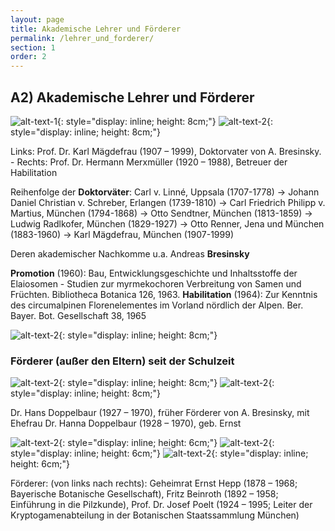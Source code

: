 ```yaml
---
layout: page
title: Akademische Lehrer und Förderer
permalink: /lehrer_und_forderer/
section: 1
order: 2
---
```


## A2) Akademische Lehrer und Förderer

![alt-text-1]({{site.baseurl}}/assets/img/maegdefrau.jpeg){: style="display: inline; height: 8cm;"}
![alt-text-2]({{site.baseurl}}/assets/img/merxmueller.png){: style="display: inline; height: 8cm;"}

Links: Prof. Dr. Karl Mägdefrau (1907 – 1999), Doktorvater von A. Bresinsky. - Rechts: Prof. Dr. Hermann Merxmüller (1920 – 1988), Betreuer der Habilitation

Reihenfolge der **Doktorväter**: Carl v. Linné, Uppsala (1707-1778) → Johann Daniel Christian v. Schreber, Erlangen (1739-1810) → Carl Friedrich Philipp v. Martius, München (1794-1868) → Otto Sendtner, München (1813-1859) → Ludwig Radlkofer, München (1829-1927) → Otto Renner, Jena und München (1883-1960) → Karl Mägdefrau, München (1907-1999)

Deren akademischer Nachkomme u.a. Andreas **Bresinsky**

**Promotion** (1960): Bau, Entwicklungsgeschichte und Inhaltsstoffe der Elaiosomen - Studien zur myrmekochoren Verbreitung von Samen und Früchten. Bibliotheca Botanica 126, 1963. 
**Habilitation** (1964): Zur Kenntnis des circumalpinen Florenelementes im Vorland nördlich der Alpen. Ber. Bayer. Bot. Gesellschaft 38, 1965

![alt-text-2]({{site.baseurl}}/assets/img/bresinsky.jpeg){: style="display: inline; height: 8cm;"}

### Förderer (außer den Eltern) seit der Schulzeit

![alt-text-2]({{site.baseurl}}/assets/img/hansdoppelbaur.jpeg){: style="display: inline; height: 8cm;"}
![alt-text-2]({{site.baseurl}}/assets/img/hannadoppelbaur.jpeg){: style="display: inline; height: 8cm;"}

Dr. Hans Doppelbaur (1927 – 1970), früher Förderer von A. Bresinsky, mit Ehefrau Dr. Hanna Doppelbaur (1928 – 1970), geb. Ernst

![alt-text-2]({{site.baseurl}}/assets/img/hepp.png){: style="display: inline; height: 6cm;"}
![alt-text-2]({{site.baseurl}}/assets/img/beinroth.jpeg){: style="display: inline; height: 6cm;"}
![alt-text-2]({{site.baseurl}}/assets/img/poelt.jpeg){: style="display: inline; height: 6cm;"}

Förderer: (von links nach rechts): Geheimrat Ernst Hepp (1878 – 1968; Bayerische Botanische Gesellschaft), Fritz Beinroth (1892 – 1958; Einführung in die Pilzkunde), Prof. Dr. Josef Poelt (1924 – 1995; Leiter der Kryptogamenabteilung in der Botanischen Staatssammlung München)